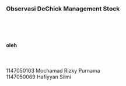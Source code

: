 <h3>Observasi DeChick Management Stock<h3>
<br>
<br>
<h4>oleh</h4>
<br>
<br>
1147050103 Mochamad Rizky Purnama
<br>
1147050069 Hafiyyan Silmi